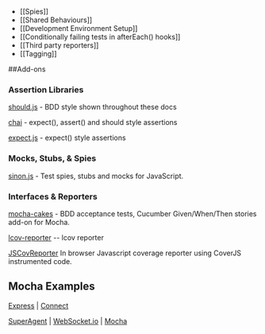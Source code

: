  - [[Spies]]
 - [[Shared Behaviours]]
 - [[Development Environment Setup]]
 - [[Conditionally failing tests in afterEach() hooks]]
 - [[Third party reporters]]
 - [[Tagging]]

##Add-ons

### Assertion Libraries

[should.js](http://github.com/visionmedia/should.js) - BDD style shown throughout these docs

[chai](http://chaijs.com/) - expect(), assert() and should style assertions

[expect.js](https://github.com/LearnBoost/expect.js) - expect() style assertions

### Mocks, Stubs, & Spies

[sinon.js](http://sinonjs.org/) - Test spies, stubs and mocks for JavaScript.

### Interfaces & Reporters

[mocha-cakes](https://github.com/quangv/mocha-cakes) - BDD acceptance tests, Cucumber Given/When/Then stories add-on for Mocha.

[lcov-reporter](https://github.com/StevenLooman/mocha-lcov-reporter) -- lcov reporter

[JSCovReporter](https://github.com/TwoApart/JSCovReporter) In browser Javascript coverage reporter using CoverJS instrumented code.

## Mocha Examples
[Express](https://github.com/visionmedia/express/tree/master/test) | [Connect](https://github.com/senchalabs/connect/tree/master/test)

[SuperAgent](https://github.com/visionmedia/superagent/tree/master/test/node) | [WebSocket.io](https://github.com/LearnBoost/websocket.io/tree/master/test) | [Mocha](https://github.com/visionmedia/mocha/tree/master/test)